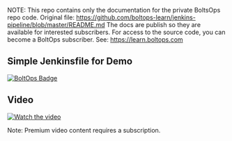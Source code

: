 <!-- note marker start -->
NOTE: This repo contains only the documentation for the private BoltsOps repo code.
Original file: https://github.com/boltops-learn/jenkins-pipeline/blob/master/README.md
The docs are publish so they are available for interested subscribers.
For access to the source code, you can become a BoltOps subscriber.
See: https://learn.boltops.com

<!-- note marker end -->

## Simple Jenkinsfile for Demo

[![BoltOps Badge](https://img.boltops.com/boltops/badges/boltops-badge.png)](https://www.boltops.com)

## Video

[![Watch the video](https://uploads-learn.boltops.com/59fkoayn1ep4mll8i027hrzmbne8)](https://learn.boltops.com/courses/jenkins/lessons/jenkins-test-pipeline-confirm-kubernetes-plugin-cloud-setup-right)

Note: Premium video content requires a subscription.

